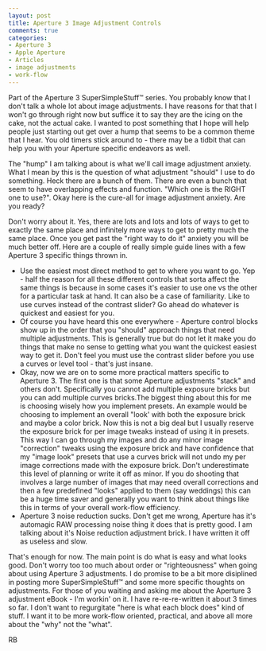 ```yaml
---
layout: post
title: Aperture 3 Image Adjustment Controls
comments: true
categories:
- Aperture 3
- Apple Aperture
- Articles
- image adjustments
- work-flow
---
```

Part of the Aperture 3 SuperSimpleStuff™ series. You probably know that I don't talk a whole lot about image adjustments. I have reasons for that that I won't go through right now but suffice it to say they are the icing on the cake, not the actual cake. I wanted to post something that I hope will help people just starting out get over a hump that seems to be a common theme that I hear. You old timers stick around to - there may be a tidbit that can help you with your Aperture specific endeavors as well.

The "hump" I am talking about is what we'll call image adjustment anxiety. What I mean by this is the question of what adjustment "should" I use to do something. Heck there are a bunch of them. There are even a bunch that seem to have overlapping effects and function. "Which one is the RIGHT one to use?". Okay here is the cure-all for image adjustment anxiety. Are you ready?

Don't worry about it. Yes, there are lots and lots and lots of ways to get to exactly the same place and infinitely more ways to get to pretty much the same place. Once you get past the "right way to do it" anxiety you will be much better off. Here are a couple of really simple guide lines with a few Aperture 3 specific things thrown in.
<ul>
	<li> Use the easiest most direct method to get to where you want to go. Yep - half the reason for all these different controls that sorta affect the same things is because in some cases it's easier to use one vs the other for a particular task at hand. It can also be a case of familiarity. Like to use curves instead of the contrast slider? Go ahead do whatever is quickest and easiest for you.</li>
	<li>Of course you have heard this one everywhere - Aperture control blocks show up in the order that you "should" approach things that need multiple adjustments. This is generally true but do not let it make you do things that make no sense to getting what you want the quickest easiest way to get it. Don't feel you must use the contrast slider before you use a curves or level tool - that's just insane.</li>
	<li>Okay, now we are on to some more practical matters specific to Aperture 3. The first one is that some Aperture adjustments "stack" and others don't. Specifically you cannot add multiple exposure bricks but you can add multiple curves bricks.The biggest thing about this for me is choosing wisely how you implement presets. An example would be choosing to implement an overall "look' with both the exposure brick and maybe a color brick. Now this is not a big deal but I usually reserve the exposure brick for per image tweaks instead of using it in presets. This way I can go through my images and do any minor image "correction" tweaks using the exposure brick and have confidence that my "image look" presets that use a curves brick will not undo my per image corrections made with the exposure brick. Don't underestimate this level of planning or write it off as minor. If you do shooting that involves a large number of images that may need overall corrections and then a few predefined "looks" applied to them (say weddings) this can be a huge time saver and generally you want to think about things like this in terms of your overall work-flow efficiency.</li>
	<li>Aperture 3 noise reduction sucks. Don't get me wrong, Aperture has it's automagic RAW processing noise thing it does that is pretty good. I am talking about it's Noise reduction adjustment brick. I have written it off as useless and slow.</li>
</ul>
That's enough for now. The main point is do what is easy and what looks good. Don't worry too too much about order or "righteousness" when going about using Aperture 3 adjustments. I do promise to be a bit more disiplined in posting more SuperSimpleStuff™ and some more specific thoughts on adjustments. For those of you waiting and asking me about the Aperture 3 adjustment eBook - I'm workin' on it. I have re-re-re-written it about 3 times so far. I don't want to regurgitate "here is what each block does" kind of stuff. I want it to be more work-flow oriented, practical, and above all more about the "why" not the "what".

RB